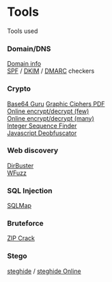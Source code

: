 # Tools
Tools used
<br>

### Domain/DNS
[Domain info](http://websiteoutlook.com/)<br>
[SPF](https://www.dmarcanalyzer.com/es/spf-3/checker/) / [DKIM](https://www.dmarcanalyzer.com/es/dkim-3/dkim-record-check/) / [DMARC](https://www.dmarcanalyzer.com/es/dmarc-3/dmarc-record-check/) checkers

### Crypto
[Base64 Guru](https://base64.guru/converter/decode/file)
[Graphic Ciphers PDF](https://geoleaks.com/MIJN_CODEBOEK_DEEL_3.pdf)<br>
[Online encrypt/decrypt (few)](https://cryptii.com/)<br>
[Online encrypt/decrypt (many)](https://asecuritysite.com/encryption/)<br>
[Integer Sequence Finder](http://oeis.org/)<br>
[Javascript Deobfuscator](https://lelinhtinh.github.io/de4js/)

### Web discovery
[DirBuster](https://sourceforge.net/projects/dirbuster/)<br>
[WFuzz](https://github.com/xmendez/wfuzz)

### SQL Injection
[SQLMap](http://sqlmap.org/)

### Bruteforce
[ZIP Crack](http://manpages.ubuntu.com/manpages/precise/en/man1/fcrackzip.1.html)

### Stego
[steghide](http://steghide.sourceforge.net/) / [steghide Online](https://futureboy.us/stegano/decinput.html)

